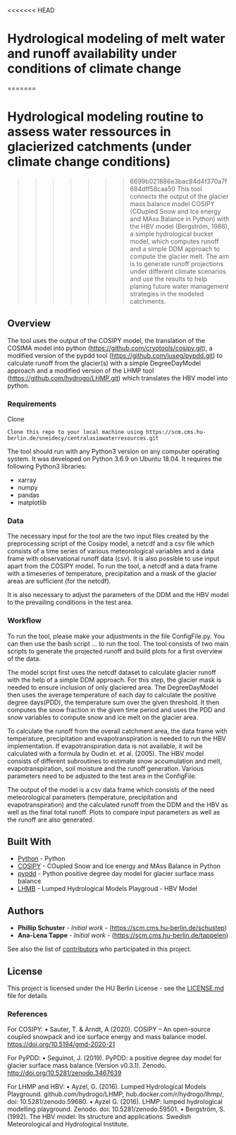 <<<<<<< HEAD
# Hydrological modeling of melt water and runoff availability under conditions of climate change
=======
# Hydrological modeling routine to assess water ressources in glacierized catchments (under climate change conditions)
>>>>>>> 6699b021886e3bac84d4f370a7f684dff58caa50
This tool connects the output of the glacier mass balance model COSIPY (COupled Snow and Ice energy and MAss Balance in Python) with the HBV model (Bergström, 1986), a simple hydrological bucket model, which computes runoff and a simple DDM approach to compute the glacier melt. The aim is to generate runoff projections under different climate scenarios and use the results to help planing future water management strategies in the modeled catchments. 

## Overview

The tool uses the output of the COSIPY model, the translation of the COSIMA model into python (https://github.com/cryotools/cosipy.git), a modified version of the pypdd tool (https://github.com/juseg/pypdd.git) to calculate runoff from the glacier(s) with a simple DegreeDayModel approach and a modified version of the LHMP tool (https://github.com/hydrogo/LHMP.git) which translates the HBV model into python. 

### Requirements

Clone
```
Clone this repo to your local machine using https://scm.cms.hu-berlin.de/sneidecy/centralasiawaterresources.git
```

The tool should run with any Python3 version on any computer operating system. It was developed on Python 3.6.9 on Ubuntu 18.04.
It requires the following Python3 libraries:
- 	xarray
- 	numpy
- 	pandas
- 	matplotlib  


### Data

The necessary input for the tool are the two input files created by the preprocessing script of the Cosipy model, a netcdf and a csv file which consists of a time series of various meteorological variables and a data frame with observational runoff data (csv). 
It is also possible to use input apart from the COSIPY model. To run the tool, a netcdf and a data frame with a timeseries of temperature, precipitation and a mask of the glacier areas are sufficient (for the netcdf). 

It is also necessary to adjust the parameters of the DDM and the HBV model to the prevailing conditions in the test area. 

### Workflow

To run the tool, please make your adjustments in the file ConfigFile.py. You can then use the bash script … to run the tool.
The tool consists of two main scripts to generate the projected runoff and build plots for a first overview of the data. 

The model script first uses the netcdf dataset to calculate glacier runoff with the help of a simple DDM approach. For this step, the glacier mask is needed to ensure inclusion of only glaciered area. The DegreeDayModel then uses the average temperature of each day to calculate the positive degree days(PDD), the temperature sum over the given threshold. It then computes the snow fraction in the given time period and uses the PDD and snow variables to compute snow and ice melt on the glacier area. 

To calculate the runoff from the overall catchment area, the data frame with temperature, precipitation and evapotranspiration is needed to run the HBV implementation. If evapotranspiration data is not available, it will be calculated with a formula by Oudin et. et al. (2005). The HBV model consists of different subroutines to estimate snow accumulation and melt, evapotranspiration, soil moisture and the runoff generation. Various parameters need to be adjusted to the test area in the ConfigFile. 

The output of the model is a csv data frame which consists of the need meteorological parameters (temperature, precipitation and evapotranspiration) and the calculated runoff from the DDM and the HBV as well as the final total runoff. Plots to compare input parameters as well as the runoff are also generated. 

## Built With
* [Python](https://www.python.org) - Python
* [COSIPY](https://github.com/cryotools/cosipy.git) - COupled Snow and Ice energy and MAss Balance in Python
* [pypdd](ttps://github.com/juseg/pypdd.git) - Python positive degree day model for glacier surface mass balance
* [LHMB](https://rometools.github.io/rome/) - Lumped Hydrological Models Playgroud - HBV Model

## Authors

* **Phillip Schuster** - *Initial work* - (https://scm.cms.hu-berlin.de/schustep)
* **Ana-Lena Tappe** - *Initial work* - (https://scm.cms.hu-berlin.de/tappelen)


See also the list of [contributors](https://scm.cms.hu-berlin.de/sneidecy/centralasiawaterresources/-/graphs/master) who participated in this project.

## License

This project is licensed under the HU Berlin License - see the [LICENSE.md](LICENSE.md) file for details

### References

For COSIPY:
	•	Sauter, T. & Arndt, A (2020). COSIPY – An open-source coupled snowpack and ice surface energy and mass balance model. https://doi.org/10.5194/gmd-2020-21

For PyPDD:
	•	Seguinot, J. (2019). PyPDD: a positive degree day model for glacier surface mass balance (Version v0.3.1). Zenodo. http://doi.org/10.5281/zenodo.3467639

For LHMP and HBV:
	•	Ayzel, G. (2016). Lumped Hydrological Models Playground. github.com/hydrogo/LHMP, hub.docker.com/r/hydrogo/lhmp/, doi: 10.5281/zenodo.59680.
	•	Ayzel G. (2016). LHMP: lumped hydrological modelling playground. Zenodo. doi: 10.5281/zenodo.59501.
	•	Bergström, S. (1992). The HBV model: Its structure and applications. Swedish Meteorological and Hydrological Institute.
